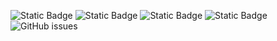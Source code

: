 ![Static Badge](https://img.shields.io/badge/blacklists-60-000000) ![Static Badge](https://img.shields.io/badge/blacklisted-2898907-cc0000) ![Static Badge](https://img.shields.io/badge/whitelisted-2242-00CC00) ![Static Badge](https://img.shields.io/badge/streaming_blacklist-28106-000000) ![GitHub issues](https://img.shields.io/github/issues/fabriziosalmi/blacklists)
